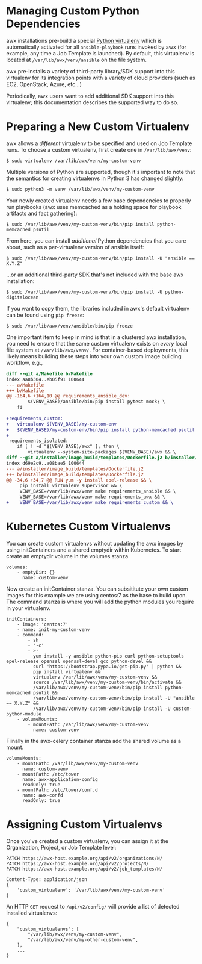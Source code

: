Managing Custom Python Dependencies
===================================
awx installations pre-build a special [Python
virtualenv](https://pypi.python.org/pypi/virtualenv) which is automatically
activated for all `ansible-playbook` runs invoked by awx (for example, any time
a Job Template is launched).  By default, this virtualenv is located at
`/var/lib/awx/venv/ansible` on the file system.

awx pre-installs a variety of third-party library/SDK support into this
virtualenv for its integration points with a variety of cloud providers (such
as EC2, OpenStack, Azure, etc...)

Periodically, awx users want to add additional SDK support into this
virtualenv; this documentation describes the supported way to do so.

Preparing a New Custom Virtualenv
=================================
awx allows a _different_ virtualenv to be specified and used on Job Template
runs.  To choose a custom virtualenv, first create one in `/var/lib/awx/venv`:

    $ sudo virtualenv /var/lib/awx/venv/my-custom-venv

Multiple versions of Python are supported, though it's important to note that
the semantics for creating virtualenvs in Python 3 has changed slightly:

    $ sudo python3 -m venv /var/lib/awx/venv/my-custom-venv

Your newly created virtualenv needs a few base dependencies to properly run
playbooks (awx uses memcached as a holding space for playbook artifacts and
fact gathering):

    $ sudo /var/lib/awx/venv/my-custom-venv/bin/pip install python-memcached psutil

From here, you can install _additional_ Python dependencies that you care
about, such as a per-virtualenv version of ansible itself:

    $ sudo /var/lib/awx/venv/my-custom-venv/bin/pip install -U "ansible == X.Y.Z"

...or an additional third-party SDK that's not included with the base awx installation:

    $ sudo /var/lib/awx/venv/my-custom-venv/bin/pip install -U python-digitalocean

If you want to copy them, the libraries included in awx's default virtualenv
can be found using `pip freeze`:

    $ sudo /var/lib/awx/venv/ansible/bin/pip freeze

One important item to keep in mind is that in a clustered awx installation,
you need to ensure that the same custom virtualenv exists on _every_ local file
system at `/var/lib/awx/venv/`.  For container-based deployments, this likely
means building these steps into your own custom image building workflow, e.g.,

```diff
diff --git a/Makefile b/Makefile
index aa8b304..eb05f91 100644
--- a/Makefile
+++ b/Makefile
@@ -164,6 +164,10 @@ requirements_ansible_dev:
        $(VENV_BASE)/ansible/bin/pip install pytest mock; \
    fi
 
+requirements_custom:
+	virtualenv $(VENV_BASE)/my-custom-env
+	$(VENV_BASE)/my-custom-env/bin/pip install python-memcached psutil
+
 requirements_isolated:
    if [ ! -d "$(VENV_BASE)/awx" ]; then \
        virtualenv --system-site-packages $(VENV_BASE)/awx && \
diff --git a/installer/image_build/templates/Dockerfile.j2 b/installer/image_build/templates/Dockerfile.j2
index d69e2c9..a08bae5 100644
--- a/installer/image_build/templates/Dockerfile.j2
+++ b/installer/image_build/templates/Dockerfile.j2
@@ -34,6 +34,7 @@ RUN yum -y install epel-release && \
     pip install virtualenv supervisor && \
     VENV_BASE=/var/lib/awx/venv make requirements_ansible && \
     VENV_BASE=/var/lib/awx/venv make requirements_awx && \
+    VENV_BASE=/var/lib/awx/venv make requirements_custom && \
```

Kubernetes Custom Virtualenvs
=============================

You can create custom virtualenvs without updating the awx images by using initContainers and a shared emptydir within Kubernetes.  To start create an emptydir volume in the volumes stanza.

    volumes:
        - emptyDir: {}
          name: custom-venv

Now create an initContainer stanza.  You can subsititute your own custom images for this example we are using centos:7 as the base to build upon.  The command stanza is where you will add the python modules you require in your virtualenv.

    initContainers:
        - image: 'centos:7'
        - name: init-my-custom-venv
        - command:
            - sh
            - '-c'
            - >-
              yum install -y ansible python-pip curl python-setuptools epel-release openssl openssl-devel gcc python-devel &&
              curl 'https://bootstrap.pypa.io/get-pip.py' | python &&
              pip install virtualenv &&
              virtualenv /var/lib/awx/venv/my-custom-venv &&
              source /var/lib/awx/venv/my-custom-venv/bin/activate &&
              /var/lib/awx/venv/my-custom-venv/bin/pip install python-memcached psutil &&
              /var/lib/awx/venv/my-custom-venv/bin/pip install -U "ansible == X.Y.Z" &&
              /var/lib/awx/venv/my-custom-venv/bin/pip install -U custom-python-module
        - volumeMounts:
            - mountPath: /var/lib/awx/venv/my-custom-venv
              name: custom-venv

Fiinally in the awx-celery container stanza add the shared volume as a mount.

    volumeMounts:
        - mountPath: /var/lib/awx/venv/my-custom-venv
          name: custom-venv
        - mountPath: /etc/tower
          name: awx-application-config
          readOnly: true
        - mountPath: /etc/tower/conf.d
          name: awx-confd
          readOnly: true

Assigning Custom Virtualenvs
============================
Once you've created a custom virtualenv, you can assign it at the Organization,
Project, or Job Template level:

    PATCH https://awx-host.example.org/api/v2/organizations/N/
    PATCH https://awx-host.example.org/api/v2/projects/N/
    PATCH https://awx-host.example.org/api/v2/job_templates/N/

    Content-Type: application/json
    {
        'custom_virtualenv': '/var/lib/awx/venv/my-custom-venv'
    }

An HTTP `GET` request to `/api/v2/config/` will provide a list of
detected installed virtualenvs:

    {
        "custom_virtualenvs": [
            "/var/lib/awx/venv/my-custom-venv",
            "/var/lib/awx/venv/my-other-custom-venv",
        ],
        ...
    }
